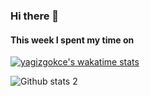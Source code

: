 ### Hi there 👋

<!--
**yagizgokce/yagizgokce** is a ✨ _special_ ✨ repository because its `README.md` (this file) appears on your GitHub profile.

Here are some ideas to get you started:

- 🔭 I’m currently working on ...
- 🌱 I’m currently learning Java,Javascript
- 👯 I’m looking to collaborate on ...
- 🤔 I’m looking for help with ...
- 💬 Ask me about ...
- 📫 How to reach me: ...
- 😄 Pronouns: ...
- ⚡ Fun fact: ...
-->
#### This week I spent my time on
[![yagizgokce's wakatime stats](https://github-readme-stats.vercel.app/api/wakatime?username=yagizgokce)](https://github.com/anuraghazra/github-readme-stats)

![Github stats 2](https://github-readme-stats.vercel.app/api?username=yagizgokce&show_icons=true&theme=radical)
